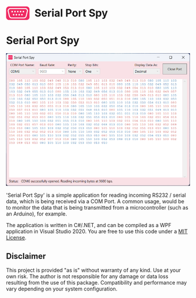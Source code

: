<p align="left">
  <img src="serial-port-spy-logo.png" alt="Serial Port Spy Logo" width="64" style="vertical-align:middle; margin-right: 10px;">
  <span style="font-size:2em; vertical-align:middle;"><strong>Serial Port Spy</strong></span>
</p>

# Serial Port Spy

![Screenshot](serial-port-spy.png)

'Serial Port Spy' is a simple application for reading incoming RS232 / serial data, which is being received via a COM Port. A common usage, would be to monitor the data that is being transmitted from a microcontroller (such as an Arduino), for example.  

The application is written in C#/.NET, and can be compiled as a WPF application in Visual Studio 2020. You are free to use this code under a [MIT License](LICENSE).


## Disclaimer
This project is provided "as is" without warranty of any kind. Use at your own risk. The author is not responsible for any damage or data loss resulting from the use of this package. Compatibility and performance may vary depending on your system configuration.